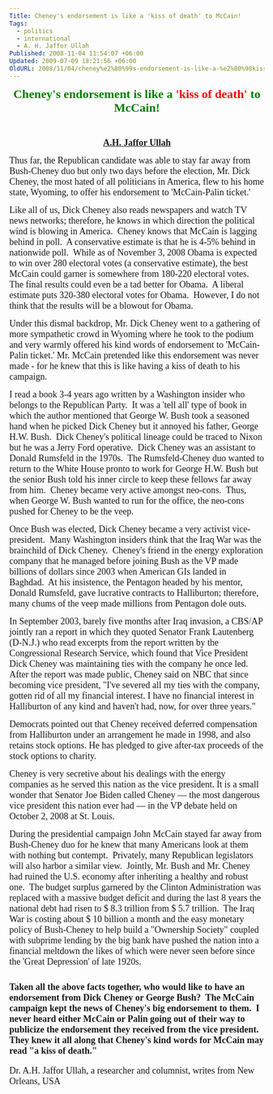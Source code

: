 ```yaml
---
Title: Cheney's endorsement is like a 'kiss of death' to McCain!
Tags:
  - politics
  - international
  - A. H. Jaffor Ullah
Published: 2008-11-04 11:54:07 +06:00
Updated: 2009-07-09 18:21:56 +06:00
OldURL: 2008/11/04/cheney%e2%80%99s-endorsement-is-like-a-%e2%80%98kiss-of-death%e2%80%99-to-mccain/
---
```



<p align="center"><font size="5" color="#008000" face="Garamond"><strong>Cheney's endorsement is like a <font color="#ff0000">'kiss of death'</font> to McCain!</strong></font></p>
<p align="center">&nbsp;</p>
<p align="center"><font size="4" face="Garamond"><strong><a href="https://gold.mukto-mona.com/Articles/jaffor/index.html">A.H. Jaffor Ullah</a></strong></font></p>
<font size="4" face="Garamond">Thus far, the Republican candidate was able to stay far away from Bush-Cheney duo but only two days before the election, Mr. Dick Cheney, the most hated of all politicians in America, flew to his home state, Wyoming, to offer his endorsement to 'McCain-Palin ticket.'  </font>

<font size="4" face="Garamond">Like all of us, Dick Cheney also reads newspapers and watch TV news networks; therefore, he knows in which direction the political wind is blowing in America.  Cheney knows that McCain is lagging behind in poll.  A conservative estimate is that he is 4-5% behind in nationwide poll.  While as of November 3, 2008 Obama is expected to win over 280 electoral votes (a conservative estimate), the best McCain could garner is somewhere from 180-220 electoral votes.  The final results could even be a tad better for Obama.  A liberal estimate puts 320-380 electoral votes for Obama.  However, I do not think that the results will be a blowout for Obama.</font>

<font size="4" face="Garamond">Under this dismal backdrop, Mr. Dick Cheney went to a gathering of more sympathetic crowd in Wyoming where he took to the podium and very warmly offered his kind words of endorsement to 'McCain-Palin ticket.' Mr. McCain pretended like this endorsement was never made - for he knew that this is like having a kiss of death to his campaign.</font>

<font size="4" face="Garamond">I read a book 3-4 years ago written by a Washington insider who belongs to the Republican Party.  It was a 'tell all' type of book in which the author mentioned that George W. Bush took a seasoned hand when he picked Dick Cheney but it annoyed his father, George H.W. Bush.  Dick Cheney's political lineage could be traced to Nixon but he was a Jerry Ford operative.  Dick Cheney was an assistant to Donald Rumsfeld in the 1970s.  The Rumsfeld-Cheney duo wanted to return to the White House pronto to work for George H.W. Bush but the senior Bush told his inner circle to keep these fellows far away from him.  Cheney became very active amongst neo-cons.  Thus, when George W. Bush wanted to run for the office, the neo-cons pushed for Cheney to be the veep.</font>

<font size="4" face="Garamond">Once Bush was elected, Dick Cheney became a very activist vice-president.  Many Washington insiders think that the Iraq War was the brainchild of Dick Cheney.  Cheney's friend in the energy exploration company that he managed before joining Bush as the VP made billions of dollars since 2003 when American GIs landed in Baghdad.  At his insistence, the Pentagon headed by his mentor, Donald Rumsfeld, gave lucrative contracts to Halliburton; therefore, many chums of the veep made millions from Pentagon dole outs.</font>

<font size="4" face="Garamond">In September 2003, barely five months after Iraq invasion, a CBS/AP jointly ran a report in which they quoted Senator Frank Lautenberg (D-N.J.) who read excerpts from the report written by the Congressional Research Service, which found that Vice President Dick Cheney was maintaining ties with the company he once led. After the report was made public, Cheney said on NBC that since becoming vice president, "I've severed all my ties with the company, gotten rid of all my financial interest. I have no financial interest in Halliburton of any kind and haven't had, now, for over three years." </font>

<font size="4" face="Garamond">Democrats pointed out that Cheney received deferred compensation from Halliburton under an arrangement he made in 1998, and also retains stock options. He has pledged to give after-tax proceeds of the stock options to charity. </font>

<font size="4" face="Garamond">Cheney is very secretive about his dealings with the energy companies as he served this nation as the vice president. It is a small wonder that Senator Joe Biden called Cheney — the most dangerous vice president this nation ever had — in the VP debate held on October 2, 2008 at St. Louis. </font>

<font size="4" face="Garamond">During the presidential campaign John McCain stayed far away from Bush-Cheney duo for he knew that many Americans look at them with nothing but contempt.  Privately, many Republican legislators will also harbor a similar view.  Jointly, Mr. Bush and Mr. Cheney had ruined the U.S. economy after inheriting a healthy and robust one.  The budget surplus garnered by the Clinton Administration was replaced with a massive budget deficit and during the last 8 years the national debt had risen to $ 8.3 trillion from $ 5.7 trillion.  The Iraq War is costing about $ 10 billion a month and the easy monetary policy of Bush-Cheney to help build a "Ownership Society" coupled with subprime lending by the big bank have pushed the nation into a financial meltdown the likes of which were never seen before since the 'Great Depression' of late 1920s.</font>

<font size="4" face="Garamond">Taken all the above facts together, who would like to have an endorsement from Dick Cheney or George Bush?  The McCain campaign kept the news of Cheney's big endorsement to them.  I never heard either McCain or Palin going out of their way to publicize the endorsement they received from the vice president.  They knew it all along that Cheney's kind words for McCain may read "a kiss of death."
----------------------------
Dr. A.H. Jaffor Ullah, a researcher and columnist, writes from New Orleans, USA
</font>
